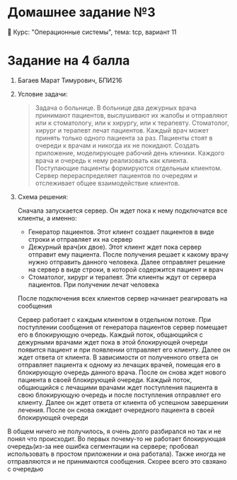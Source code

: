 # Домашнее задание №3
🏫 Курс: "Операционные системы", тема: tcp, вариант 11

# Задание на 4 балла
1. Багаев Марат Тимурович, БПИ216
2. Условие задачи:

   > Задача о больнице. В больнице два дежурных врача принимают пациентов, выслушивают их жалобы и отправляют или к стоматологу, или к хирургу, или к терапевту. Стоматолог, хирург и терапевт лечат пациентов. Каждый врач может принять только одного пациента за раз. Пациенты стоят в очереди к врачам и никогда их не покидают. Создать приложение, моделирующее рабочий день клиники. Каждого врача и очередь к нему реализовать как клиента. Поступающие пациенты формируются отдельным клиентом. Сервер перераспределяет пациентов по очередям и отслеживает общее взаимодействие клиентов.
3. Схема решения:

   Сначала запускается сервер. Он ждет пока к нему подключатся все клиенты, а именно:

   - Генератор пациентов. Этот клиент создает пациентов в виде строки и отправляет их на сервер
   - Дежурный врач(их двое). Этот клиент ждет пока сервер отправит ему пациента. После получения решает к какому врачу нужно отправить данного человека. Далее отправляет решение на сервер в виде строки, в которой содержится пациент и врач
   - Стоматолог, хирург и терапевт. Эти клиенты ждут от сервера пациентов. При получении лечат человека
   
   После подключения всех клиентов сервер начинает реагировать на сообщения

   Сервер работает с каждым клиентом в отдельном потоке. При поступлении сообщения от генератора пациентов сервер помещает его в блокирующую очередь. Каждый поток, общающийся с дежурными врачами ждет пока в этой блокирующей очереди появится пациент и при появлении отправляет его клиенту. Далее он ждет ответа от клиента. В зависимости от полученного ответа он отправляет пациента к одному из лечащих врачей, помещая его в блокирующую очередь данного врача. После он снова ждет нового пациента в своей блокирующей очереди. Каждый поток, общающийся с лечащими врачами ждет поступления пациента в свою блокирующую очередь и после поступления отправляет его клиенту. Далее он ждет ответа от клиента об успешном завершении лечения. После он снова ожидает очередного пациента в своей блокирующей очереди

В общем ничего не получилось, я очень долго разбирался но так и не понял что происходит. Во первых почему-то не работает блокирующая очередь(из-за нее ошибка сегментации на сервере; пробовал использовать в простом приложении и она работала). Также иногда не отправляются и не принимаются сообщения. Скорее всего это свзяано с очередью


